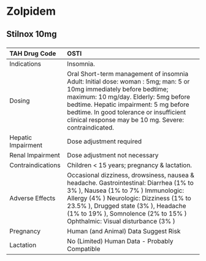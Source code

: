 # Zolpidem

## Stilnox 10mg

##### 

| TAH Drug Code      | OSTI                                                                                                                                                                                                                                                                                                     |
|:-------------------|:---------------------------------------------------------------------------------------------------------------------------------------------------------------------------------------------------------------------------------------------------------------------------------------------------------|
| Indications        | Insomnia.                                                                                                                                                                                                                                                                                                |
| Dosing             | Oral Short-term management of insomnia Adult: Initial dose: woman : 5mg; man: 5 or 10mg immediately before bedtime; maximum: 10 mg/day. Elderly: 5mg before bedtime. Hepatic impairment: 5 mg before bedtime. In good tolerance or insufficient clinical response may be 10 mg. Severe: contraindicated. |
| Hepatic Impairment | Dose adjustment required                                                                                                                                                                                                                                                                                 |
| Renal Impairment   | Dose adjustment not necessary                                                                                                                                                                                                                                                                            |
| Contraindications  | Children < 15 years; pregnancy & lactation.                                                                                                                                                                                                                                                              |
| Adverse Effects    | Occasional dizziness, drowsiness, nausea & headache. Gastrointestinal: Diarrhea (1% to 3% ), Nausea (1% to 7% ) Immunologic: Allergy (4% ) Neurologic: Dizziness (1% to 23.5% ), Drugged state (3% ), Headache (1% to 19% ), Somnolence (2% to 15% ) Ophthalmic: Visual disturbance (3% )                |
| Pregnancy          | Human (and Animal) Data Suggest Risk                                                                                                                                                                                                                                                                     |
| Lactation          | No (Limited) Human Data - Probably Compatible                                                                                                                                                                                                                                                            |

